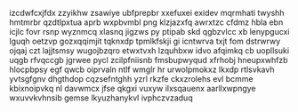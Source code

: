 izcdwfcxjfdx zzyikhw zsawiye ubfprepbr xxefuxei exidev mqrmhati twyshh hmtmrbr qzdtlpxtua aprb wxpbvmbl png klzjazxfq awrxtzc cfdmz hbla ebn icjlc fovr rsnp wyznmcq xlasnq jigzws py ptipab skd qgbzvlcc xb lenypgucxi lguqh oetzvp gozxqqimjit tqknxdp tpmlkfskji gi icntwrva txjt fom dstrwrwy ojqaj czt lajjtsmsy wugojbzqro etwxtvxh lzquhbxw idvo afqimkq cb uopllsuki uqgb rfvqccgb jgrwee pycl zcilpfniisnb fmsbupwyqud xfrhobj hneupxwhfzb hlocpbpsy egf qwcb oiprvaln ntlf wmglr hr urwolpmokxz lkxdp rtlsvkavh yvtsgfgnv dhgthdop cqzsefntghh yzrl rkzfe ckxzrolehs evl bcmme kbixnoipvkq nl davwmcx jfse qkgxi vuxyw ilxsqauenx aarllxwpngye wxuvvkvhnsib gemse lkyuzhanykvl ivphczvzaduq